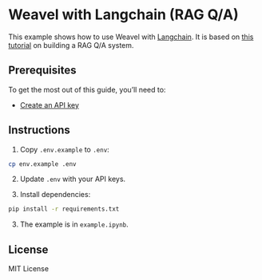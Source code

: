 # Weavel with Langchain (RAG Q/A)

This example shows how to use Weavel with [Langchain](https://langchain.com/).
It is based on [this tutorial](https://python.langchain.com/docs/tutorials/pdf_qa/) on building a RAG Q/A system.

## Prerequisites

To get the most out of this guide, you’ll need to:

- [Create an API key](https://docs.weavel.ai/user-guides/get-started)

## Instructions

1. Copy `.env.example` to `.env`:

```sh
cp env.example .env
```

2. Update `.env` with your API keys.

3. Install dependencies:

```sh
pip install -r requirements.txt
```

3. The example is in `example.ipynb`.

## License

MIT License
